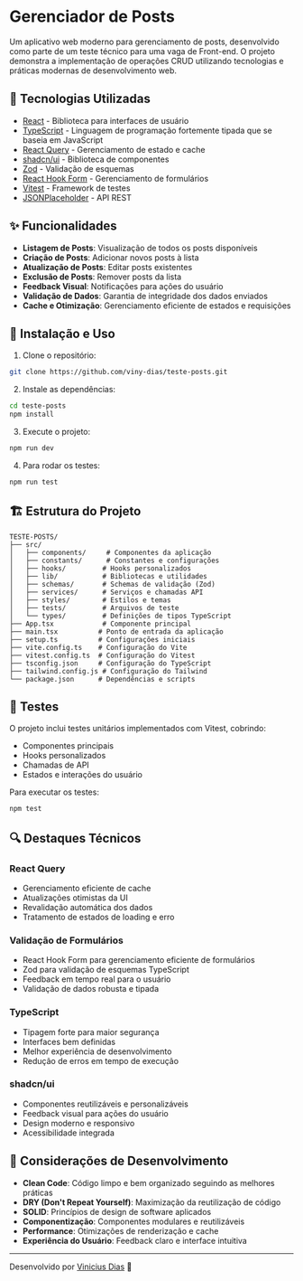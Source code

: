 # Gerenciador de Posts

Um aplicativo web moderno para gerenciamento de posts, desenvolvido como parte de um teste técnico para uma vaga de Front-end. O projeto demonstra a implementação de operações CRUD utilizando tecnologias e práticas modernas de desenvolvimento web.

## 🚀 Tecnologias Utilizadas

- [React](https://reactjs.org/) - Biblioteca para interfaces de usuário
- [TypeScript](https://www.typescriptlang.org/) - Linguagem de programação fortemente tipada que se baseia em JavaScript
- [React Query](https://tanstack.com/query/latest) - Gerenciamento de estado e cache
- [shadcn/ui](https://ui.shadcn.com/) - Biblioteca de componentes
- [Zod](https://zod.dev/) - Validação de esquemas
- [React Hook Form](https://react-hook-form.com/) - Gerenciamento de formulários
- [Vitest](https://vitest.dev/) - Framework de testes
- [JSONPlaceholder](https://jsonplaceholder.typicode.com/) - API REST

## ✨ Funcionalidades

- **Listagem de Posts**: Visualização de todos os posts disponíveis
- **Criação de Posts**: Adicionar novos posts à lista
- **Atualização de Posts**: Editar posts existentes
- **Exclusão de Posts**: Remover posts da lista
- **Feedback Visual**: Notificações para ações do usuário
- **Validação de Dados**: Garantia de integridade dos dados enviados
- **Cache e Otimização**: Gerenciamento eficiente de estados e requisições

## 🔧 Instalação e Uso

1. Clone o repositório:
```bash
git clone https://github.com/viny-dias/teste-posts.git
```

2. Instale as dependências:
```bash
cd teste-posts
npm install
```

3. Execute o projeto:
```bash
npm run dev
```

4. Para rodar os testes:
```bash
npm run test
```

## 🏗️ Estrutura do Projeto

```
TESTE-POSTS/
├── src/
│   ├── components/     # Componentes da aplicação
│   ├── constants/      # Constantes e configurações
│   ├── hooks/         # Hooks personalizados
│   ├── lib/           # Bibliotecas e utilidades
│   ├── schemas/       # Schemas de validação (Zod)
│   ├── services/      # Serviços e chamadas API
│   ├── styles/        # Estilos e temas
│   ├── tests/         # Arquivos de teste
│   └── types/         # Definições de tipos TypeScript
├── App.tsx            # Componente principal
├── main.tsx          # Ponto de entrada da aplicação
├── setup.ts          # Configurações iniciais
├── vite.config.ts    # Configuração do Vite
├── vitest.config.ts  # Configuração do Vitest
├── tsconfig.json     # Configuração do TypeScript
├── tailwind.config.js # Configuração do Tailwind
└── package.json      # Dependências e scripts
```

## 🧪 Testes

O projeto inclui testes unitários implementados com Vitest, cobrindo:
- Componentes principais
- Hooks personalizados
- Chamadas de API
- Estados e interações do usuário

Para executar os testes:
```bash
npm test
```

## 🔍 Destaques Técnicos

### React Query
- Gerenciamento eficiente de cache
- Atualizações otimistas da UI
- Revalidação automática dos dados
- Tratamento de estados de loading e erro

### Validação de Formulários
- React Hook Form para gerenciamento eficiente de formulários
- Zod para validação de esquemas TypeScript
- Feedback em tempo real para o usuário
- Validação de dados robusta e tipada

### TypeScript
- Tipagem forte para maior segurança
- Interfaces bem definidas
- Melhor experiência de desenvolvimento
- Redução de erros em tempo de execução

### shadcn/ui
- Componentes reutilizáveis e personalizáveis
- Feedback visual para ações do usuário
- Design moderno e responsivo
- Acessibilidade integrada

## 📝 Considerações de Desenvolvimento

- **Clean Code**: Código limpo e bem organizado seguindo as melhores práticas
- **DRY (Don't Repeat Yourself)**: Maximização da reutilização de código
- **SOLID**: Princípios de design de software aplicados
- **Componentização**: Componentes modulares e reutilizáveis
- **Performance**: Otimizações de renderização e cache
- **Experiência do Usuário**: Feedback claro e interface intuitiva

---

Desenvolvido por [Vinicius Dias](https://github.com/viny-dias) 🚀